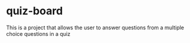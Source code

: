 # quiz-board
This is a project that allows the user to answer questions from a multiple choice questions in a quiz
